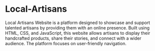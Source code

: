 # Local-Artisans
Local Artisans Website is a platform designed to showcase and support talented artisans by providing them with an online presence. Built using HTML, CSS, and JavaScript, this website allows artisans to display their handcrafted products, share their stories, and connect with a wider audience. The platform focuses on user-friendly navigation.
